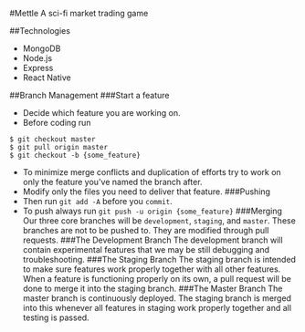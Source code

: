 #Mettle
A sci-fi market trading game

##Technologies
- MongoDB
- Node.js
- Express
- React Native


##Branch Management
###Start a feature
- Decide which feature you are working on.
- Before coding run
```
$ git checkout master
$ git pull origin master
$ git checkout -b {some_feature}
```
- To minimize merge conflicts and duplication of efforts try to work on only the
feature you've named the branch after.
- Modify only the files you need to deliver that feature.
###Pushing
- Then run `git add -A` before you `commit`.
- To push always run `git push -u origin {some_feature}`
###Merging
Our three core branches will be `development`, `staging`, and `master`. These
branches are not to be pushed to. They are modified through pull requests.
###The Development Branch
The development branch will contain experimental features that we may be still debugging
and troubleshooting.
###The Staging Branch
The staging branch is intended to make sure features work properly together with
all other features. When a feature is functioning properly on its own, a pull
request will be done to merge it into the staging branch.
###The Master Branch
The master branch is continuously deployed. The staging branch is merged into
this whenever all features in staging work properly together and all testing is
passed.
